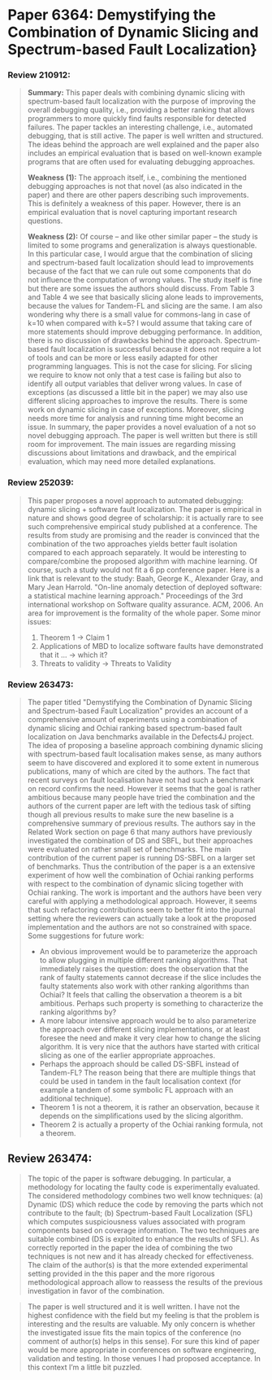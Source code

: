 # Paper 6364: Demystifying the Combination of Dynamic Slicing and Spectrum-based Fault Localization}

### Review 210912:

> **Summary:** This paper deals with combining dynamic slicing with spectrum-based fault localization with the purpose of improving the overall debugging quality, i.e., providing a better ranking that allows programmers to more quickly find faults responsible for detected failures. The paper tackles an interesting challenge, i.e., automated debugging, that is still active. The paper is well written and structured. The ideas behind the approach are well explained and the paper also includes an empirical evaluation that is based on well-known example programs that are often used for evaluating debugging approaches.
>
> **Weakness (1):** The approach itself, i.e., combining the mentioned debugging approaches is not that novel (as also indicated in the paper) and there are other papers describing such improvements. This is definitely a weakness of this paper.
> However, there is an empirical evaluation that is novel capturing important research questions. 
>
> **Weakness (2):** Of course – and like other similar paper – the study is limited to some programs and generalization is always questionable. In this particular case, I would argue that the combination of slicing and spectrum-based fault localization should lead to improvements because of the fact that we can rule out some components that do not influence the computation of wrong values. The study itself is fine but there are some issues the authors should discuss. From Table 3 and Table 4 we see that basically slicing alone leads to improvements, because the values for Tandem-FL and slicing are the same. I am also wondering why there is a small value for commons-lang in case of k=10 when compared with k=5? I would assume that taking care of more statements should improve debugging performance.
> In addition, there is no discussion of drawbacks behind the approach. Spectrum-based fault localization is successful because it does not require a lot of tools and can be more or less easily adapted for other programming languages. This is not the case for slicing. For slicing we require to know not only that a test case is failing but also to identify all output variables that deliver wrong values. In case of exceptions (as discussed a little bit in the paper) we may also use different slicing approaches to improve the results. There is some work on dynamic slicing in case of exceptions. Moreover, slicing needs more time for analysis and running time might become an issue.
> In summary, the paper provides a novel evaluation of a not so novel debugging approach. The paper is well written but there is still room for improvement. The main issues are regarding missing discussions about limitations and drawback, and the empirical evaluation, which may need more detailed explanations.

### Review 252039:

> This paper proposes a novel approach to automated debugging: dynamic slicing + software fault localization. The paper is empirical in nature and shows good degree of scholarship: it is actually rare to see such comprehensive empirical study published at a conference. The results from study are promising and the reader is convinced that the combination of the two approaches yields better fault isolation compared to each approach separately.
> It would be interesting to compare/combine the proposed algorithm with machine learning. Of course, such a study would not fit a 6 pp conference paper. Here is a link that is relevant to the study:
> Baah, George K., Alexander Gray, and Mary Jean Harrold. "On-line anomaly detection of deployed software: a statistical machine learning approach." Proceedings of the 3rd international workshop on Software quality assurance. ACM, 2006.
> An area for improvement is the formality of the whole paper.
> Some minor issues:
> 1. Theorem 1 -> Claim 1
> 2. Applications of MBD to localize software faults have demonstrated that it ... -> which it?
> 3. Threats to validity -> Threats to Validity


### Review 263473:


> The paper titled "Demystifying the Combination of Dynamic Slicing and Spectrum-based Fault Localization" provides an account of a comprehensive amount of experiments using a combination of dynamic slicing and Ochiai ranking based spectrum-based fault localization on Java benchmarks available in the Defects4J project.
> The idea of proposing a baseline approach combining dynamic slicing with spectrum-based fault localisation makes sense, as many authors seem to have discovered and explored it to some extent in numerous publications, many of which are cited by the authors. The fact that recent surveys on fault localisation have not had such a benchmark on record confirms the need.
> However it seems that the goal is rather ambitious because many people have tried the combination and the authors of the current paper are left with the tedious task of sifting though all previous results to make sure the new baseline is a comprehensive summary of previous results. The authors say in the Related Work section on page 6 that many authors have previously investigated the combination of DS and SBFL, but their approaches were evaluated on rather small set of benchmarks. The main contribution of the current paper is running DS-SBFL on a larger set of benchmarks.
> Thus the contribution of the paper is a an extensive experiment of how well the combination of Ochiai ranking performs with respect to the combination of dynamic slicing together with Ochiai ranking.
> The work is important and the authors have been very careful with applying a methodological approach. However, it seems that such refactoring contributions seem to better fit into the journal setting where the reviewers can actually take a look at the proposed implementation and the authors are not so constrained with space.
> Some suggestions for future work:
> * An obvious improvement would be to parameterize the approach to  allow plugging in multiple different ranking algorithms. That  immediately raises the question: does the observation that the rank of faulty statements cannot decrease if the slice includes the  faulty statements also work with other ranking algorithms than  Ochiai? It feels that calling the observation a theorem is a bit  ambitious. Perhaps such property is something to characterize the ranking algorithms by?
> * A more labour intensive approach would be to also parameterize  the approach over different slicing implementations, or at least  foresee the need and make it very clear how to change the slicing algorithm. It is very nice that the authors have started with critical slicing as one of the earlier appropriate approaches.
> * Perhaps the approach should be called DS-SBFL instead of Tandem-FL?  The reason being that there are multiple things that could be used  in tandem in the fault localisation context (for example a tandem of  some symbolic FL approach with an additional technique).
> * Theorem 1 is not a theorem, it is rather an observation, because it  depends on the simplifications used by the slicing  algorithm.
> * Theorem 2 is actually a property of the Ochiai ranking formula, not a theorem.


## Review 263474:

> The topic of the paper is software debugging. In particular, a methodology for locating the faulty code is experimentally evaluated. The considered methodology combines two well know techniques: (a) Dynamic  (DS) which reduce the code by removing the parts which not contribute to the fault; (b) Spectrum-based Fault Localization (SFL) which computes suspiciousness values associated with program components based on coverage information. The two techniques are suitable combined (DS is exploited to enhance the results of SFL). As correctly reported in the paper the idea of combining the two techniques is not new and it has already checked for effectiveness. The claim of the author(s) is that the more extended experimental setting provided in the this paper and the more rigorous methodological approach allow to reassess the results of the previous investigation in favor of the combination.

> The paper is well structured and it is well written. I have not the highest confidence with the field but my feeling is that the problem is interesting and the results are valuable. My only concern is whether the investigated issue fits the main topics of the conference (no comment of author(s) helps in this sense). For sure this kind of paper would be more appropriate in conferences on software engineering, validation and testing. In those venues I had proposed acceptance. In this context I’m a little bit puzzled.

